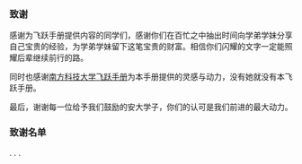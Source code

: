 ### 致谢

感谢为飞跃手册提供内容的同学们，感谢你们在百忙之中抽出时间向学弟学妹分享自己宝贵的经验，为学弟学妹留下这笔宝贵的财富。相信你们闪耀的文字一定能照耀后辈继续前行的路。

同时也感谢[南方科技大学飞跃手册](https://sustech-application.github.io/2020-Fall/)为本手册提供的灵感与动力，没有她就没有本飞跃手册。

最后，谢谢每一位给予我们鼓励的安大学子，你们的认可是我们前进的最大动力。

### 致谢名单

. . .